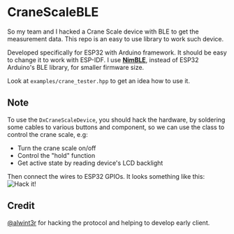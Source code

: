 # CraneScaleBLE
So my team and I hacked a Crane Scale device with BLE to get the measurement data. 
This repo is an easy to use library to work such device.

Developed specifically for ESP32 with Arduino framework. It should be easy to change it to work with ESP-IDF.
I use **[NimBLE](https://github.com/h2zero/NimBLE-Arduino)**, instead of ESP32 Arduino's BLE library, for smaller firmware size.

Look at `examples/crane_tester.hpp` to get an idea how to use it.

## Note
To use the `DxCraneScaleDevice`, you should hack the hardware, by soldering some cables to various buttons and component, so we can use the class to control the crane scale, e.g:
* Turn the crane scale on/off
* Control the "hold" function
* Get active state by reading device's LCD backlight

Then connect the wires to ESP32 GPIOs. It looks something like this:
![Hack it!](https://raw.githubusercontent.com/andriyadi/CraneScaleBLE/main/assets/crane_scale_pcb.jpg)

## Credit
[@alwint3r](https://github.com/alwint3r) for hacking the protocol and helping to develop early client.